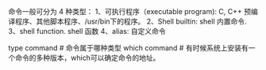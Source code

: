 命令一般可分为 4 种类型：
1、可执行程序（executable program): C, C++ 预编译程序、其他脚本程序、/usr/bin下的程序。
2、Shell builtin: shell 内置命令.
3、shell function. shell 函数
4、alias: 自定义命令

type command  # 命令属于哪种类型
which command  # 有时候系统上安装有一个命令的多种版本，which可以确定命令的地址。

